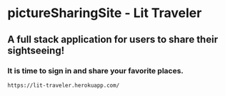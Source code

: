 # pictureSharingSite - Lit Traveler

## A full stack application for users to share their sightseeing!

### It is time to sign in and share your favorite places.

`https://lit-traveler.herokuapp.com/`
